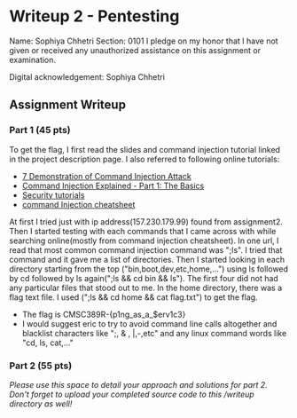 # Writeup 2 - Pentesting

Name: Sophiya Chhetri
Section: 0101
I pledge on my honor that I have not given or received any unauthorized assistance on this assignment or examination.

Digital acknowledgement: Sophiya Chhetri

## Assignment Writeup

### Part 1 (45 pts)

To get the flag, I first read the slides and command injection tutorial linked in the project description page. I also 
referred to following online tutorials:
- [7 Demonstration of Command Injection Attack](https://www.youtube.com/watch?v=BVI1-ikJ-xw)
- [Command Injection Explained - Part 1: The Basics](https://www.youtube.com/watch?v=dQ-_TO1zuvA)
- [Security tutorials](https://securitytutorials.co.uk/command-injection/)
- [command Injection cheatsheet](https://hackersonlineclub.com/command-injection-cheatsheet/)

At first I tried just with ip address(157.230.179.99) found from assignment2. Then I started testing with each commands
that I came across with while searching online(mostly from command injection cheatsheet). In one url, I read that most common command injection command was ";ls". I 
tried that command and it gave me a list of directories. Then I started looking in each directory starting 
from the top ("bin,boot,dev,etc,home,...") using ls followed by cd followed by ls again(";ls && cd bin && ls"). The first four 
did not had any particular files that stood out to me. In the home directory, there was a flag text file. I used (";ls && cd home && cat flag.txt") 
to get the flag.

- The flag is CMSC389R-{p1ng_as_a_$erv1c3}
- I would suggest eric to try to avoid command line calls altogether and blacklist characters like 
";, & , |,-,etc" and any linux command words like "cd, ls, cat,..."

### Part 2 (55 pts)

*Please use this space to detail your approach and solutions for part 2. Don't forget to upload your completed source code to this /writeup directory as well!*
